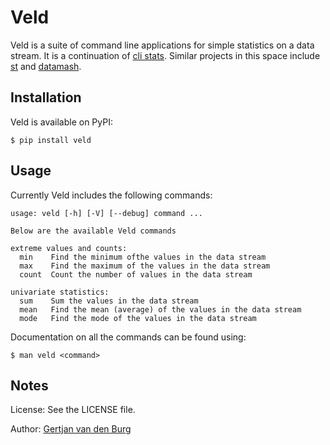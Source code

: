 # Veld

Veld is a suite of command line applications for simple statistics on a data 
stream. It is a continuation of [cli 
stats](https://github.com/GjjvdBurg/cli_stats). Similar projects in this space 
include [st](https://github.com/nferraz/st) and 
[datamash](https://www.gnu.org/software/datamash/).

## Installation

Veld is available on PyPI:

```
$ pip install veld
```

## Usage

Currently Veld includes the following commands:
```
usage: veld [-h] [-V] [--debug] command ...

Below are the available Veld commands

extreme values and counts:
  min    Find the minimum ofthe values in the data stream
  max    Find the maximum of the values in the data stream
  count  Count the number of values in the data stream

univariate statistics:
  sum    Sum the values in the data stream
  mean   Find the mean (average) of the values in the data stream
  mode   Find the mode of the values in the data stream

```

Documentation on all the commands can be found using:
```
$ man veld <command>
```

## Notes

License: See the LICENSE file.

Author: [Gertjan van den Burg][gertjan]

[gertjan]: https://gertjanvandenburg.com
